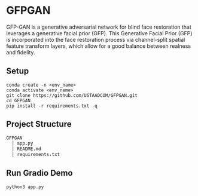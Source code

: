 # GFPGAN
GFP-GAN is a generative adversarial network for blind face restoration that leverages a generative facial prior (GFP). This Generative Facial Prior (GFP) is incorporated into the face restoration process via channel-split spatial feature transform layers, which allow for a good balance between realness and fidelity.

## Setup
  ```code
  conda create -n <env_name>
  conda activate <env_name>
  git clone https://github.com/USTAADCOM/GFPGAN.git
  cd GFPGAN
  pip install -r requirements.txt -q
  ```
## Project Structure
```bash
GFPGAN
  │ app.py
  │ README.md
  │ requirements.txt

```
## Run Gradio Demo
```code
python3 app.py 
```